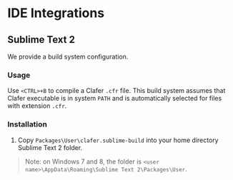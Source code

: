 IDE Integrations
================

Sublime Text 2
--------------

We provide a build system configuration. 

### Usage

Use `<CTRL>+B` to compile a Clafer `.cfr` file. 
This build system assumes that Clafer executable is in system `PATH` and is automatically selected for files with extension `.cfr`.

### Installation 

1. Copy `Packages\User\clafer.sublime-build` into your home directory Sublime Text 2 folder.

> Note: on Windows 7 and 8, the folder is `<user name>\AppData\Roaming\Sublime Text 2\Packages\User`.

